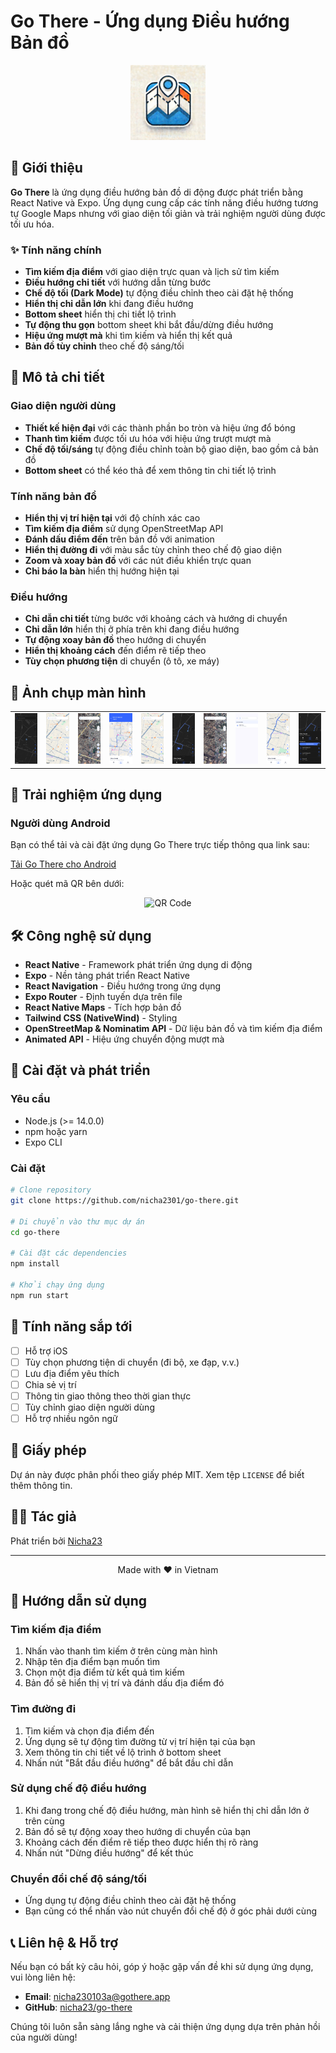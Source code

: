 # Go There - Ứng dụng Điều hướng Bản đồ

<div align="center">
  <img src="assets/images/icon.png" alt="Go There Logo" width="120" />
</div>

## 📱 Giới thiệu

**Go There** là ứng dụng điều hướng bản đồ di động được phát triển bằng React Native và Expo. Ứng dụng cung cấp các tính năng điều hướng tương tự Google Maps nhưng với giao diện tối giản và trải nghiệm người dùng được tối ưu hóa.

### ✨ Tính năng chính

- **Tìm kiếm địa điểm** với giao diện trực quan và lịch sử tìm kiếm
- **Điều hướng chi tiết** với hướng dẫn từng bước
- **Chế độ tối (Dark Mode)** tự động điều chỉnh theo cài đặt hệ thống
- **Hiển thị chỉ dẫn lớn** khi đang điều hướng
- **Bottom sheet** hiển thị chi tiết lộ trình
- **Tự động thu gọn** bottom sheet khi bắt đầu/dừng điều hướng
- **Hiệu ứng mượt mà** khi tìm kiếm và hiển thị kết quả
- **Bản đồ tùy chỉnh** theo chế độ sáng/tối

## 🌟 Mô tả chi tiết

### Giao diện người dùng
- **Thiết kế hiện đại** với các thành phần bo tròn và hiệu ứng đổ bóng
- **Thanh tìm kiếm** được tối ưu hóa với hiệu ứng trượt mượt mà
- **Chế độ tối/sáng** tự động điều chỉnh toàn bộ giao diện, bao gồm cả bản đồ
- **Bottom sheet** có thể kéo thả để xem thông tin chi tiết lộ trình

### Tính năng bản đồ
- **Hiển thị vị trí hiện tại** với độ chính xác cao
- **Tìm kiếm địa điểm** sử dụng OpenStreetMap API
- **Đánh dấu điểm đến** trên bản đồ với animation
- **Hiển thị đường đi** với màu sắc tùy chỉnh theo chế độ giao diện
- **Zoom và xoay bản đồ** với các nút điều khiển trực quan
- **Chỉ báo la bàn** hiển thị hướng hiện tại

### Điều hướng
- **Chỉ dẫn chi tiết** từng bước với khoảng cách và hướng di chuyển
- **Chỉ dẫn lớn** hiển thị ở phía trên khi đang điều hướng
- **Tự động xoay bản đồ** theo hướng di chuyển
- **Hiển thị khoảng cách** đến điểm rẽ tiếp theo
- **Tùy chọn phương tiện** di chuyển (ô tô, xe máy)

## 📸 Ảnh chụp màn hình

<div align="center">
  <table>
    <tr>
      <td><img src="screenshots/0ab911e4dd006a5e33118.jpg" alt="Chế độ sáng" width="200" /></td>
      <td><img src="screenshots/5b738fba405ef700ae4f1.jpg" alt="Chế độ tối" width="200" /></td>
      <td><img src="screenshots/116dd98d1669a137f8783.jpg" alt="Tìm kiếm" width="200" /></td>
      <td><img src="screenshots/400c555699b22eec77a37.jpg" alt="Điều hướng" width="200" /></td>
      <td><img src="screenshots/5b738fba405ef700ae4f1.jpg" alt="Chế độ sáng" width="200" /></td>
      <td><img src="screenshots/6589bae8760cc152981d9.jpg" alt="Chế độ tối" width="200" /></td>
      <td><img src="screenshots/b1f0fb2134c5839bdad42.jpg" alt="Tìm kiếm" width="200" /></td>
      <td><img src="screenshots/b4b6954b5aafedf1b4be4.jpg" alt="Điều hướng" width="200" /></td>
      <td><img src="screenshots/cd2ec698097cbe22e76d5.jpg" alt="Chế độ sáng" width="200" /></td>
      <td><img src="screenshots/d6d1f5a339478e19d75610.jpg" alt="Chế độ tối" width="200" /></td>
    </tr>
  </table>
</div>

## 🚀 Trải nghiệm ứng dụng

### Người dùng Android

Bạn có thể tải và cài đặt ứng dụng Go There trực tiếp thông qua link sau:

[Tải Go There cho Android](https://expo.dev/accounts/nicha23/projects/go-there/builds/0bad3b10-aa32-47db-a2c5-dee3316199df)

Hoặc quét mã QR bên dưới:

<div align="center">
  <img src="https://api.qrserver.com/v1/create-qr-code/?size=200x200&data=https://expo.dev/accounts/nicha23/projects/go-there/builds/0bad3b10-aa32-47db-a2c5-dee3316199df" alt="QR Code" width="200" />
</div>

## 🛠️ Công nghệ sử dụng

- **React Native** - Framework phát triển ứng dụng di động
- **Expo** - Nền tảng phát triển React Native
- **React Navigation** - Điều hướng trong ứng dụng
- **Expo Router** - Định tuyến dựa trên file
- **React Native Maps** - Tích hợp bản đồ
- **Tailwind CSS (NativeWind)** - Styling
- **OpenStreetMap & Nominatim API** - Dữ liệu bản đồ và tìm kiếm địa điểm
- **Animated API** - Hiệu ứng chuyển động mượt mà

## 🔧 Cài đặt và phát triển

### Yêu cầu

- Node.js (>= 14.0.0)
- npm hoặc yarn
- Expo CLI

### Cài đặt

```bash
# Clone repository
git clone https://github.com/nicha2301/go-there.git

# Di chuyển vào thư mục dự án
cd go-there

# Cài đặt các dependencies
npm install

# Khởi chạy ứng dụng
npm run start
```

## 📝 Tính năng sắp tới

- [ ] Hỗ trợ iOS
- [ ] Tùy chọn phương tiện di chuyển (đi bộ, xe đạp, v.v.)
- [ ] Lưu địa điểm yêu thích
- [ ] Chia sẻ vị trí
- [ ] Thông tin giao thông theo thời gian thực
- [ ] Tùy chỉnh giao diện người dùng
- [ ] Hỗ trợ nhiều ngôn ngữ

## 📄 Giấy phép

Dự án này được phân phối theo giấy phép MIT. Xem tệp `LICENSE` để biết thêm thông tin.

## 👨‍💻 Tác giả

Phát triển bởi [Nicha23](https://github.com/nicha23)

---

<div align="center">
  <p>Made with ❤️ in Vietnam</p>
</div>

## 📖 Hướng dẫn sử dụng

### Tìm kiếm địa điểm
1. Nhấn vào thanh tìm kiếm ở trên cùng màn hình
2. Nhập tên địa điểm bạn muốn tìm
3. Chọn một địa điểm từ kết quả tìm kiếm
4. Bản đồ sẽ hiển thị vị trí và đánh dấu địa điểm đó

### Tìm đường đi
1. Tìm kiếm và chọn địa điểm đến
2. Ứng dụng sẽ tự động tìm đường từ vị trí hiện tại của bạn
3. Xem thông tin chi tiết về lộ trình ở bottom sheet
4. Nhấn nút "Bắt đầu điều hướng" để bắt đầu chỉ dẫn

### Sử dụng chế độ điều hướng
1. Khi đang trong chế độ điều hướng, màn hình sẽ hiển thị chỉ dẫn lớn ở trên cùng
2. Bản đồ sẽ tự động xoay theo hướng di chuyển của bạn
3. Khoảng cách đến điểm rẽ tiếp theo được hiển thị rõ ràng
4. Nhấn nút "Dừng điều hướng" để kết thúc

### Chuyển đổi chế độ sáng/tối
- Ứng dụng tự động điều chỉnh theo cài đặt hệ thống
- Bạn cũng có thể nhấn vào nút chuyển đổi chế độ ở góc phải dưới cùng

## 📞 Liên hệ & Hỗ trợ

Nếu bạn có bất kỳ câu hỏi, góp ý hoặc gặp vấn đề khi sử dụng ứng dụng, vui lòng liên hệ:

- **Email**: nicha230103a@gothere.app
- **GitHub**: [nicha23/go-there](https://github.com/nicha23/go-there)

Chúng tôi luôn sẵn sàng lắng nghe và cải thiện ứng dụng dựa trên phản hồi của người dùng!
